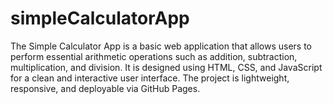 # simpleCalculatorApp
The Simple Calculator App is a basic web application that allows users to perform essential arithmetic operations such as addition, subtraction, multiplication, and division. It is designed using HTML, CSS, and JavaScript for a clean and interactive user interface. The project is lightweight, responsive, and deployable via GitHub Pages.
